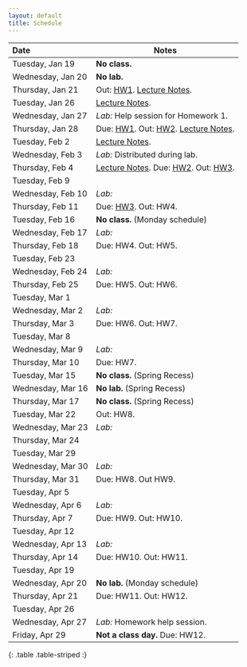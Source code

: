 ```yaml
---
layout: default
title: Schedule
---
```


| Date              | Notes                                                                                           |
|:------------------|-------------------------------------------------------------------------------------------------|
| Tuesday, Jan 19   | **No class.**                                                                                   |
| Wednesday, Jan 20 | **No lab.**                                                                                     |
| Thursday, Jan 21  | Out: [HW1]. [Lecture Notes](../reading/lecture1.pdf).                                           |
| Tuesday, Jan 26   | [Lecture Notes](../reading/lecture2.pdf).                                                       |
| Wednesday, Jan 27 | *Lab:* Help session for Homework 1.                                                             |
| Thursday, Jan 28  | Due: [HW1]. Out: [HW2]. [Lecture Notes](../reading/lecture3.pdf).                               |
| Tuesday, Feb 2    | [Lecture Notes](../reading/lecture4.pdf).                                                       |
| Wednesday, Feb 3  | *Lab:* Distributed during lab.                                                                  |
| Thursday, Feb 4   | [Lecture Notes](../reading/lecture5.pdf). Due: [HW2]. Out: [HW3].                                 |
| Tuesday, Feb 9    |                                                                                                 |
| Wednesday, Feb 10 | *Lab:*                                                                                          |
| Thursday, Feb 11  | Due: [HW3]. Out: HW4.                                                                             |
| Tuesday, Feb 16   |  **No class.** (Monday schedule)                                                                |
| Wednesday, Feb 17 | *Lab:*                                                                                          |
| Thursday, Feb 18  | Due: HW4. Out: HW5.                                                                             |
| Tuesday, Feb 23   |                                                                                                 |
| Wednesday, Feb 24 | *Lab:*                                                                                          |
| Thursday, Feb 25  | Due: HW5. Out: HW6.                                                                             |
| Tuesday, Mar 1    |                                                                                                 |
| Wednesday, Mar 2  | *Lab:*                                                                                          |
| Thursday, Mar 3   | Due: HW6. Out: HW7.                                                                             |
| Tuesday, Mar 8    |                                                                                                 |
| Wednesday, Mar 9  | *Lab:*                                                                                          |
| Thursday, Mar 10  | Due: HW7.                                                                                       |
| Tuesday, Mar 15   | **No class.** (Spring Recess)                                                                   |
| Wednesday, Mar 16 | **No lab.** (Spring Recess)                                                                     |
| Thursday, Mar 17  | **No class.** (Spring Recess)                                                                   |
| Tuesday, Mar 22   | Out: HW8.                                                                                       |
| Wednesday, Mar 23 | *Lab:*                                                                                          |
| Thursday, Mar 24  |                                                                                                 |
| Tuesday, Mar 29   |                                                                                                 |
| Wednesday, Mar 30 | *Lab:*                                                                                          |
| Thursday, Mar 31  | Due: HW8. Out HW9.                                                                              |
| Tuesday, Apr 5    |                                                                                                 |
| Wednesday, Apr 6  | *Lab:*                                                                                          |
| Thursday, Apr 7   | Due: HW9. Out: HW10.                                                                            |
| Tuesday, Apr 12   |                                                                                                 |
| Wednesday, Apr 13 | *Lab:*                                                                                          |
| Thursday, Apr 14  | Due: HW10. Out: HW11.                                                                           |
| Tuesday, Apr 19   |                                                                                                 |
| Wednesday, Apr 20 | **No lab.** (Monday schedule)                                                                   |
| Thursday, Apr 21  | Due: HW11. Out: HW12.                                                                           |
| Tuesday, Apr 26   |                                                                                                 |
| Wednesday, Apr 27 | *Lab:* Homework help session.                                                                   |
| Friday, Apr 29    | **Not a class day.** Due: HW12.                                                                 |
{: .table .table-striped :}

[HW1]: ../hw/hw1.pdf
[HW2]: ../hw/hw2.pdf
[HW3]: ../hw/hw3.pdf